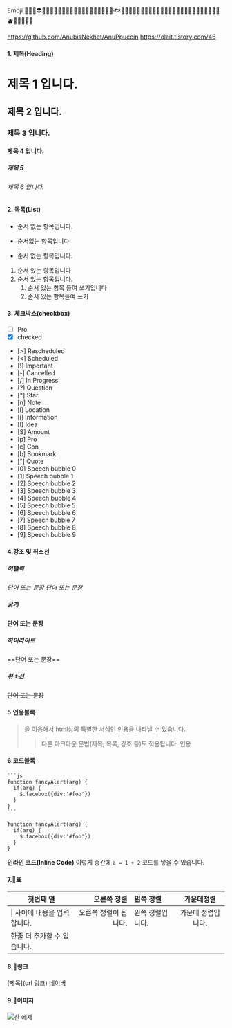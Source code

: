 
Emoji
🤡👹👻👽👾🤖🙉😾🧚🐶🐵🦊🐱🦁🐯🐷🐭🐹🐻🐨🐼🐣🐟🐬🐠🐡🐸🐲🐙🐌🦋🐜🐝🐞🌸🌹🌻🌼🌷🍀🍁🍉🍊🍋🍎🍑🍒🍓🫐🥝🍘🍙🦀🦐



https://github.com/AnubisNekhet/AnuPpuccin
https://olait.tistory.com/46
#### **1. 제목(Heading)**
# 제목 1 입니다.
## 제목 2 입니다.

### 제목 3 입니다.

#### 제목 4 입니다.

##### 제목 5
###### 제목 6 입니다.

#### **2. 목록(List)**
- 순서 없는 항목입니다.
* 순서없는 항목입니다
+ 순서 없는 항목입니다.

1. 순서 있는 항목입니다
2. 순서 있는 항목입니다.
	1. 순서 있는 항목 들여 쓰기입니다
	2. 순서 있는 항목들여 쓰기

#### **3. 체크박스(checkbox)**
- [ ] Pro
- [x] checked
- [>] Rescheduled
- [<] Scheduled
- [!] Important
- [-] Cancelled
- [/] In Progress
- [?] Question
- [*] Star
- [n] Note
- [l] Location
- [i] Information
- [I] Idea
- [S] Amount
- [p] Pro
- [c] Con
- [b] Bookmark
- ["] Quote
- [0] Speech bubble 0
- [1] Speech bubble 1
- [2] Speech bubble 2
- [3] Speech bubble 3
- [4] Speech bubble 4
- [5] Speech bubble 5
- [6] Speech bubble 6
- [7] Speech bubble 7
- [8] Speech bubble 8
- [9] Speech bubble 9


#### **4.강조 및 취소선**

##### 이탤릭
*단어 또는 문장*
_단어 또는 문장_

##### 굵게
**단어 또는 문장**

##### 하이라이트
==단어 또는 문장==

##### 취소선
~~단어 또는 문장~~



#### **5.인용블록**
> 을 이용해서 html상의 특별한 서식인 인용을 나타낼 수 있습니다.
> 
> > 다른 마크다운 문법(제목, 목록, 강조 등)도 적용됩니다.
> > 인용
> > 
> 
> 


#### **6.코드블록**
````
```js
function fancyAlert(arg) {
  if(arg) {
    $.facebox({div:'#foo'})
  }
}
```
````

```
function fancyAlert(arg) {
  if(arg) {
    $.facebox({div:'#foo'})
  }
}
```



**인라인 코드(Inline Code)**
이렇게 중간에 `a = 1 + 2` 코드를 넣을 수 있습니다.


#### **7.표**

|첫번째 열|오른쪽 정렬|왼쪽 정렬|가운데정렬|
|---|--:|:--|:-:|
|\| 사이에 내용을 입력합니다.|오른쪽 정렬이 됩니다.|왼쪽 정렬입니다.|가운데 정렵입니다.|
|한줄 더 추가할 수 있습니다.||||

#### **8.링크**

[제목](url 링크)
[네이버](https://www.naver.com/)

#### **9.이미지**
![산 예제](https://bit.ly/3CtGPq0)


